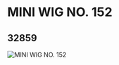 # MINI WIG NO. 152
## 32859
![MINI WIG NO. 152](https://lc-www-live-s.legocdn.com/media/bricks/5/2/6185282.jpg)